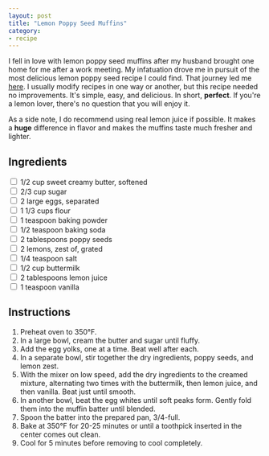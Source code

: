 ```yaml
---
layout: post
title: "Lemon Poppy Seed Muffins"
category:
- recipe
---
```


I fell in love with lemon poppy seed muffins after my husband brought one home for me after a work meeting. My infatuation drove me in pursuit of the most delicious lemon poppy seed recipe I could find. That journey led me [here](http://www.food.com/recipe/lemon-poppy-seed-muffins-100943). I usually modify recipes in one way or another, but this recipe needed no improvements. It's simple, easy, and delicious. In short, **perfect**. If you're a lemon lover, there's no question that you will enjoy it.


As a side note, I do recommend using real lemon juice if possible. It makes a **huge** difference in flavor and makes the muffins taste much fresher and lighter. 






Ingredients
-----------
 
<input type="checkbox"> 1/2 cup sweet creamy butter, softened  
<input type="checkbox"> 2/3 cup sugar  
<input type="checkbox"> 2 large eggs, separated  
<input type="checkbox"> 1 1/3 cups flour  
<input type="checkbox"> 1 teaspoon baking powder  
<input type="checkbox"> 1/2 teaspoon baking soda  
<input type="checkbox"> 2 tablespoons poppy seeds  
<input type="checkbox"> 2 lemons, zest of, grated  
<input type="checkbox"> 1/4 teaspoon salt  
<input type="checkbox"> 1/2 cup buttermilk  
<input type="checkbox"> 2 tablespoons lemon juice  
<input type="checkbox"> 1 teaspoon vanilla  
  
  

Instructions
-----
 
 1. Preheat oven to 350°F.  
 2. In a large bowl, cream the butter and sugar until fluffy.
 3. Add the egg yolks, one at a time. Beat well after each.
 4. In a separate bowl, stir together the dry ingredients, poppy seeds, and lemon zest.
 5. With the mixer on low speed, add the dry ingredients to the creamed mixture, alternating two times with the buttermilk, then lemon juice, and then vanilla. Beat just until smooth.
 6. In another bowl, beat the egg whites until soft peaks form. Gently fold them into the muffin batter until blended.
 7. Spoon the batter into the prepared pan, 3/4-full.
 8. Bake at 350°F for 20-25 minutes or until a toothpick inserted in the center comes out clean.
 9. Cool for 5 minutes before removing to cool completely.










